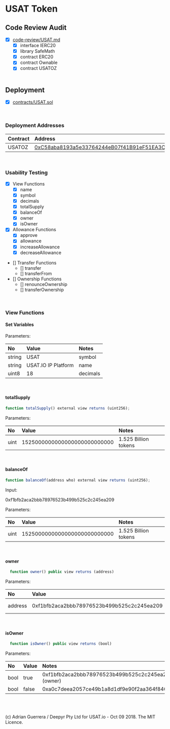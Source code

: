 
# USAT Token

## Code Review Audit

* [x] [code-review/USAT.md](code-review/USAT.md)
  * [x] interface IERC20
  * [x] library SafeMath
  * [x] contract ERC20
  * [x] contract Ownable
  * [x] contract USATOZ

  <br />

## Deployment

* [x] [contracts/USAT.sol](contracts/USAT.sol)

<br />


### Deployment Addresses

Contract                                | Address
:-------------------------------------- |:-------
USATOZ |   [0xC58aba8193a5e33764244eB07f41B91eF51EA3Ca](https://ropsten.etherscan.io/tx/0x20e287ec151357cfe4864c24eccaf9c776bc352dbb690dbddc4fb1bec961e1f9)

<br />


### Usability Testing

* [x] View Functions
  * [x] name
  * [x] symbol
  * [x] decimals
  * [x] totalSupply
  * [x] balanceOf
  * [x] owner
  * [x] isOwner
* [x] Allowance Functions
  * [x] approve
  * [x] allowance
  * [x] increaseAllowance
  * [x] decreaseAllowance
* [] Transfer Functions
  * [] transfer
  * [] transferFrom
* [] Ownership Functions
  * [] renounceOwnership
  * [] transferOwnership

<br />

### View Functions
#### Set Variables

Parameters:

No      | Value              | Notes
:------ |:----------------- |:----
string | USAT   | symbol
string | USAT.IO IP Platform   | name
uint8 | 18    | decimals


<br />


#### totalSupply
```javascript
function totalSupply() external view returns (uint256);
```

Parameters:

No      | Value              | Notes
:------ |:----------------- |:----
uint | 1525000000000000000000000000   | 1.525 Billion tokens

<br />

#### balanceOf
```javascript
function balanceOf(address who) external view returns (uint256);
```
Input:

0xf1bfb2aca2bbb78976523b499b525c2c245ea209

Parameters:

No      | Value              | Notes
:------ |:----------------- |:----
uint | 1525000000000000000000000000   | 1.525 Billion tokens

<br />

#### owner
```javascript
  function owner() public view returns (address)
```

Parameters:

No      | Value              | Notes
:------ |:----------------- |:----
address | 0xf1bfb2aca2bbb78976523b499b525c2c245ea209   | Contract creator

<br />

#### isOwner
```javascript
  function isOwner() public view returns (bool)
```

Parameters:

No      | Value              | Notes
:------ |:----------------- |:----
bool | true   | 0xf1bfb2aca2bbb78976523b499b525c2c245ea209 (owner)
bool | false  | 0xa0c7deea2057ce49b1a8d1df9e90f2aa364f840a


<br />
<br />


(c) Adrian Guerrera / Deepyr Pty Ltd for USAT.io - Oct 09 2018. The MIT Licence.
